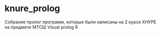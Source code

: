 # knure_prolog
Собрание пролог программ, которые были написаны на 2 курсе ХНУРЕ на предмете МТСШ
Visual prolog 9
